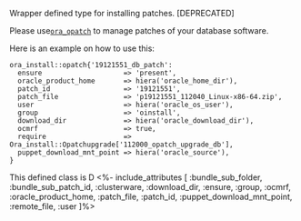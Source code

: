 Wrapper defined type for installing patches. [DEPRECATED]

Please use[`ora_opatch`](TODO) to manage patches of your database software.

Here is an example on how to use this:

```puppet
ora_install::opatch{'19121551_db_patch':
  ensure                    => 'present',
  oracle_product_home       => hiera('oracle_home_dir'),
  patch_id                  => '19121551',
  patch_file                => 'p19121551_112040_Linux-x86-64.zip',
  user                      => hiera('oracle_os_user'),
  group                     => 'oinstall',
  download_dir              => hiera('oracle_download_dir'),
  ocmrf                     => true,
  require                   => Ora_install::Opatchupgrade['112000_opatch_upgrade_db'],
  puppet_download_mnt_point => hiera('oracle_source'),
}
```

This defined class is D
<%- include_attributes [
  :bundle_sub_folder,
  :bundle_sub_patch_id,
  :clusterware,
  :download_dir,
  :ensure,
  :group,
  :ocmrf,
  :oracle_product_home,
  :patch_file,
  :patch_id,
  :puppet_download_mnt_point,
  :remote_file,
  :user
]%>
